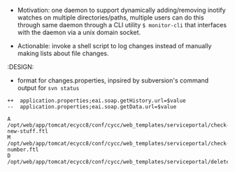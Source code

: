 - Motivation: one daemon to support dynamically adding/removing inotify watches on multiple directories/paths, multiple users can do this through same daemon through a CLI utility ```$ monitor-cli``` that interfaces with the daemon via a unix domain socket.

- Actionable: invoke a shell script to log changes instead of manually making lists about file changes.

:DESIGN:

- format for changes.properties, inpsired by subversion's command output for `svn status`
```
++  application.properties;eai.soap.getHistory.url=$value
--  application.properties;eai.soap.getData.url=$value

A /opt/web/app/tomcat/ecycc8/conf/cycc/web_templates/serviceportal/check-new-stuff.ftl
M /opt/web/app/tomcat/ecycc8/conf/cycc/web_templates/serviceportal/check-number.ftl
D /opt/web/app/tomcat/ecycc8/conf/cycc/web_templates/serviceportal/deleteme.ftl	
```
